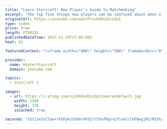 ```yaml
---
title: "Learn Starcraft! New Player's Guide to Matchmaking"
excerpt: "The top five things new players can be confused about when starting off playing Starcraft 2!"
originalUrl: https://youtube.com/watch?v=bhDsd2coZpI
type: video
price: Free
length: PT5M33S
publishedDateTime: 2017-11-19T17:05:00Z
heat: 51

featuredContent: "<iframe width=\"800\" height=\"500\" frameborder=\"0\" src=\"https://www.youtube.com/embed/bhDsd2coZpI\" allow=\"accelerometer; autoplay; encrypted-media; gyroscope; picture-in-picture\" allowfullscreen></iframe>"

provider:
  name: WinterStarcraft
  domain: youtube.com

topics:
  - StarCraft 2

images:
  - url: https://i.ytimg.com/vi/bhDsd2coZpI/maxresdefault.jpg
    width: 1280
    height: 720
    isCached: true

secured: "1SlIJeJsClUw+rFGPykzCbVmrXFdjlt5YwfRqs+LPineCclhP8wgjW3/M5Ikg50kix/7e8kNOI4Sny7zJZX8ZP84eChh9StDJtnSsGVpoFfx5aqux27ULxQdf0qGBmU9Iu8RQfXecoljNFrcRbNiUaPjvtSdwBb3YVrej6wE4qeExpttGoXTM9IjVFu/k7DowGiQKWA6B+vNSx+ckANj5MAusRYUxYD3WKnEsIxZkUr8xg6J/4fc+pn37dQnqIOQcT1AjzH+aS9qyCVMCBRmVYJNNr6DuDQaI94H24zA1F6/S5O8Fvpv4+Qv4lgJKuBBZgDIV3Y9vHlue9r7+R+znGT4U5BEVGAbihgshDgCgbGdoSWspdmC5aI12PlrBovretDyhKZXDRBHjUgJMOOqZrr1mQwt/itQ61Yd9XaAyrU=;yNtzy4uy1rWPvTr57ZMM+A=="
---
```


